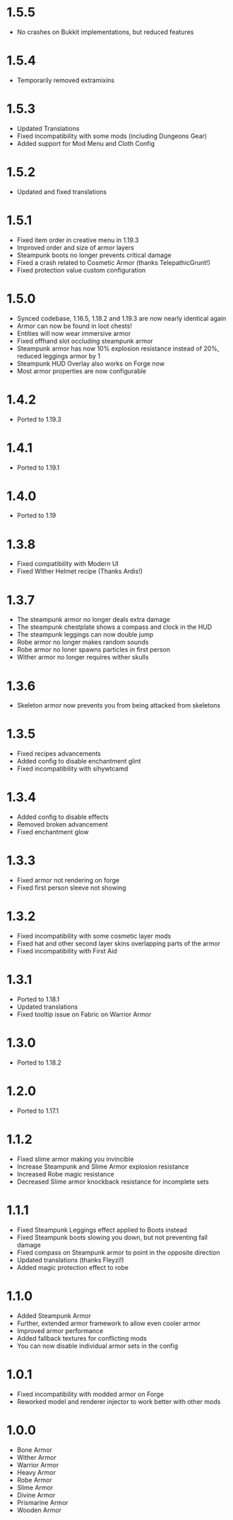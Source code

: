 # 1.5.5

* No crashes on Bukkit implementations, but reduced features

# 1.5.4

* Temporarily removed extramixins

# 1.5.3

* Updated Translations
* Fixed incompatibility with some mods (including Dungeons Gear)
* Added support for Mod Menu and Cloth Config

# 1.5.2

* Updated and fixed translations

# 1.5.1

* Fixed item order in creative menu in 1.19.3
* Improved order and size of armor layers
* Steampunk boots no longer prevents critical damage
* Fixed a crash related to Cosmetic Armor (thanks TelepathicGrunt!)
* Fixed protection value custom configuration

# 1.5.0

* Synced codebase, 1.16.5, 1.18.2 and 1.19.3 are now nearly identical again
* Armor can now be found in loot chests!
* Entities will now wear immersive armor
* Fixed offhand slot occluding steampunk armor
* Steampunk armor has now 10% explosion resistance instead of 20%, reduced leggings armor by 1
* Steampunk HUD Overlay also works on Forge now
* Most armor properties are now configurable

# 1.4.2

* Ported to 1.19.3

# 1.4.1

* Ported to 1.19.1

# 1.4.0

* Ported to 1.19

# 1.3.8

* Fixed compatibility with Modern UI
* Fixed Wither Helmet recipe (Thanks Ardis!)

# 1.3.7

* The steampunk armor no longer deals extra damage
* The steampunk chestplate shows a compass and clock in the HUD
* The steampunk leggings can now double jump
* Robe armor no longer makes random sounds
* Robe armor no loner spawns particles in first person
* Wither armor no longer requires wither skulls

# 1.3.6

* Skeleton armor now prevents you from being attacked from skeletons

# 1.3.5

* Fixed recipes advancements
* Added config to disable enchantment glint
* Fixed incompatibility with sihywtcamd

# 1.3.4

* Added config to disable effects
* Removed broken advancement
* Fixed enchantment glow

# 1.3.3

* Fixed armor not rendering on forge
* Fixed first person sleeve not showing

# 1.3.2

* Fixed incompatibility with some cosmetic layer mods
* Fixed hat and other second layer skins overlapping parts of the armor
* Fixed incompatibility with First Aid

# 1.3.1

* Ported to 1.18.1
* Updated translations
* Fixed tooltip issue on Fabric on Warrior Armor

# 1.3.0

* Ported to 1.18.2

# 1.2.0

* Ported to 1.17.1

# 1.1.2

* Fixed slime armor making you invincible
* Increase Steampunk and Slime Armor explosion resistance
* Increased Robe magic resistance
* Decreased Slime armor knockback resistance for incomplete sets

# 1.1.1

* Fixed Steampunk Leggings effect applied to Boots instead
* Fixed Steampunk boots slowing you down, but not preventing fall damage
* Fixed compass on Steampunk armor to point in the opposite direction
* Updated translations (thanks Fleyzi!)
* Added magic protection effect to robe

# 1.1.0

* Added Steampunk Armor
* Further, extended armor framework to allow even cooler armor
* Improved armor performance
* Added fallback textures for conflicting mods
* You can now disable individual armor sets in the config

# 1.0.1

* Fixed incompatibility with modded armor on Forge
* Reworked model and renderer injector to work better with other mods

# 1.0.0

* Bone Armor
* Wither Armor
* Warrior Armor
* Heavy Armor
* Robe Armor
* Slime Armor
* Divine Armor
* Prismarine Armor
* Wooden Armor